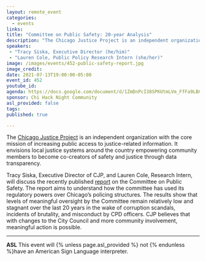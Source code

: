 ```yaml
---
layout: remote_event
categories:
  - events
links: 
title: "Committee on Public Safety: 20-year Analysis"
description: "The Chicago Justice Project is an independent organization with the core mission of increasing public access to justice-related information. Tracy Siska, Executive Director of CJP, and Lauren Cole, Research Intern, will discuss the recently published report on the Committee on Public Safety."
speakers:
 - "Tracy Siska, Executive Director (he/him)"
 - "Lauren Cole, Public Policy Research Intern (she/her)"
image: /images/events/452-public-safety-report.jpg
image_credit:
date: 2021-07-13T19:00:00-05:00
event_id: 452
youtube_id: 
agenda: https://docs.google.com/document/d/1ZmDnPcI38SPKUtmLVm_FfFa9LBC9lMYc23knwyjp5XI/edit?usp=sharing
sponsor: Chi Hack Night Community
asl_provided: false
tags: 
published: true

---
```


The [Chicago Justice Project](https://chicagojustice.org/) is an independent organization with the core mission of increasing public access to justice-related information. It envisions local justice systems around the country empowering community members to become co-creators of safety and justice through data transparency.

Tracy Siska, Executive Director of CJP, and Lauren Cole, Research Intern, will discuss the recently published [report](https://chicagojustice.org/2021/06/08/committee-on-public-safety-20-year-analysis/) on the Committee on Public Safety. The  report aims to understand how the committee has used its regulatory powers over Chicago’s policing structures. The results show that levels of meaningful oversight by the Committee remain relatively low and stagnant over the last 20 years in the wake of corruption scandals, incidents of brutality, and misconduct by CPD officers. CJP believes that with changes to the City Council and more community involvement, meaningful action is possible.

---

**ASL** This event will {% unless page.asl_provided %} not {% endunless %}have an American Sign Language interpreter.
